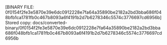 [BINARY FILE: 0f0154f2fe3e5870e39e6dc0912228e7fa64a35890be2182a2bd3bba686f048bfb1ca1781fb0c467b8093a6f4191b2d7b6278346c5574c3776697cd6956b]
Stored copy: docs/converted-binary/0f0154f2fe3e5870e39e6dc0912228e7fa64a35890be2182a2bd3bba686f048bfb1ca1781fb0c467b8093a6f4191b2d7b6278346c5574c3776697cd6956b
